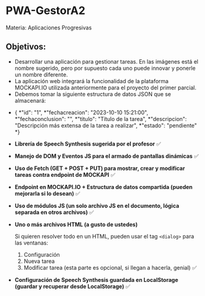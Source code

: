 # PWA-GestorA2
Materia: Aplicaciones Progresivas

## Objetivos:

- Desarrollar una aplicación para gestionar tareas. En las imágenes está el nombre sugerido, pero por supuesto cada uno puede innovar y ponerle un nombre diferente.
- La aplicación web integrará la funcionalidad de la plataforma MOCKAPI.IO utilizada anteriormente para el proyecto del primer parcial.
- Debemos tomar la siguiente estructura de datos JSON que se almacenará:

* {
*"id": "1",
*"fechacreacion": "2023-10-10 15:21:00",
*"fechaconclusion": "",
*"titulo": "Título de la tarea",
*"descripcion": "Descripción más extensa de la tarea a realizar",
*"estado": "pendiente"
*}



- **Librería de Speech Synthesis sugerida por el profesor** ✅
- **Manejo de DOM y Eventos JS para el armado de pantallas dinámicas** ✅
- **Uso de Fetch (GET + POST + PUT) para mostrar, crear y modificar tareas contra endpoint de MOCKAPI** ✅
- **Endpoint en MOCKAPI.IO + Estructura de datos compartida (pueden mejorarla si lo desean)** ✅
- **Uso de módulos JS (un solo archivo JS en el documento, lógica separada en otros archivos)** ✅
- **Uno o más archivos HTML (a gusto de ustedes)**

  Si quieren resolver todo en un HTML, pueden usar el tag `<dialog>` para las ventanas:
  1. Configuración
  2. Nueva tarea
  3. Modificar tarea (esta parte es opcional, si llegan a hacerla, genial) ✅

- **Configuración de Speech Synthesis guardada en LocalStorage (guardar y recuperar desde LocalStorage)** ✅
